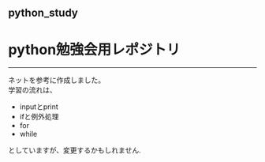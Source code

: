 ## python_study
# python勉強会用レポジトリ
---
ネットを参考に作成しました。  
学習の流れは、  
* inputとprint  
* ifと例外処理  
* for  
* while  

としていますが、変更するかもしれません.  
